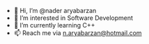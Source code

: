 - 👋 Hi, I’m @nader aryabarzan
- 👀 I’m interested in Software Development
- 🌱 I’m currently learning C++
- 📫 Reach me via n.aryabarzan@hotmail.com

<!---
naryabarzanuni/naryabarzanuni is a ✨ special ✨ repository because its `README.md` (this file) appears on your GitHub profile.
You can click the Preview link to take a look at your changes.
--->

